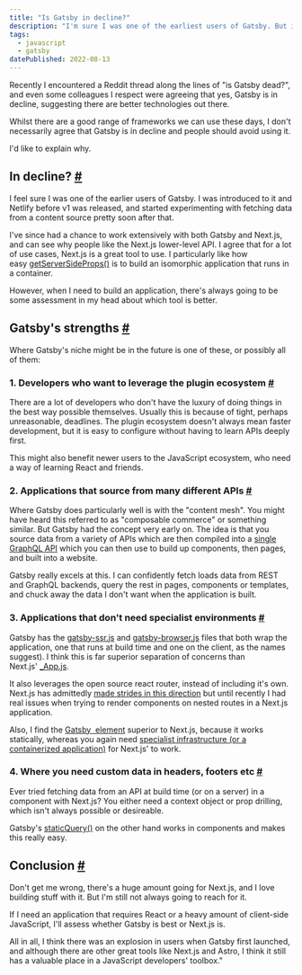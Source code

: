 ```yaml
---
title: "Is Gatsby in decline?"
description: "I'm sure I was one of the earliest users of Gatsby. But is it in decline? The title is a bit click-baity because I don't really feel that it is. Rather, I think it's well on it's way to finding it's niche."
tags: 
  - javascript
  - gatsby
datePublished: 2022-08-13
---
```

Recently I encountered a Reddit thread along the lines of "is Gatsby dead?", and even some colleagues I respect were agreeing that yes, Gatsby is in decline, suggesting there are better technologies out there.

Whilst there are a good range of frameworks we can use these days, I don't necessarily agree that Gatsby is in decline and people should avoid using it.

I'd like to explain why.

## In decline? [#](https://deliciousreverie.co.uk/posts/is-gatsby-decline/#in-decline)

I feel sure I was one of the earlier users of Gatsby. I was introduced to it and Netlify before v1 was released, and started experimenting with fetching data from a content source pretty soon after that.

I've since had a chance to work extensively with both Gatsby and Next.js, and can see why people like the Next.js lower-level API. I agree that for a lot of use cases, Next.js is a great tool to use. I particularly like how easy [getServerSideProps()](https://nextjs.org/docs/basic-features/data-fetching/get-server-side-props) is to build an isomorphic application that runs in a container.

However, when I need to build an application, there's always going to be some assessment in my head about which tool is better.

## Gatsby's strengths [#](https://deliciousreverie.co.uk/posts/is-gatsby-decline/#gatsby's-strengths)

Where Gatsby's niche might be in the future is one of these, or possibly all of them:

### 1\. Developers who want to leverage the plugin ecosystem [#](https://deliciousreverie.co.uk/posts/is-gatsby-decline/#1.-developers-who-want-to-leverage-the-plugin-ecosystem)

There are a lot of developers who don't have the luxury of doing things in the best way possible themselves. Usually this is because of tight, perhaps unreasonable, deadlines. The plugin ecosystem doesn't always mean faster development, but it is easy to configure without having to learn APIs deeply first.

This might also benefit newer users to the JavaScript ecosystem, who need a way of learning React and friends.

### 2\. Applications that source from many different APIs [#](https://deliciousreverie.co.uk/posts/is-gatsby-decline/#2.-applications-that-source-from-many-different-apis)

Where Gatsby does particularly well is with the "content mesh". You might have heard this referred to as "composable commerce" or something similar. But Gatsby had the concept very early on. The idea is that you source data from a variety of APIs which are then compiled into a [single GraphQL API](https://www.gatsbyjs.com/docs/tutorial/part-4/) which you can then use to build up components, then pages, and built into a website.

Gatsby really excels at this. I can confidently fetch loads data from REST and GraphQL backends, query the rest in pages, components or templates, and chuck away the data I don't want when the application is built.

### 3\. Applications that don't need specialist environments [#](https://deliciousreverie.co.uk/posts/is-gatsby-decline/#3.-applications-that-don't-need-specialist-environments)

Gatsby has the [gatsby-ssr.js](https://www.gatsbyjs.com/docs/reference/config-files/gatsby-ssr/) and [gatsby-browser.js](https://www.gatsbyjs.com/docs/reference/config-files/gatsby-browser/) files that both wrap the application, one that runs at build time and one on the client, as the names suggest). I think this is far superior separation of concerns than Next.js' [\_App.js](https://nextjs.org/docs/advanced-features/custom-app).

It also leverages the open source react router, instead of including it's own. Next.js has admittedly [made strides in this direction](https://nextjs.org/blog/layouts-rfc) but until recently I had real issues when trying to render components on nested routes in a Next.js application.

Also, I find the [Gatsby <Image /> element](https://www.gatsbyjs.com/plugins/gatsby-image/) superior to Next.js, because it works statically, whereas you again need [specialist infrastructure (or a containerized application)](https://nextjs.org/docs/advanced-features/static-html-export#unsupported-features) for Next.js' to work.

### 4\. Where you need custom data in headers, footers etc [#](https://deliciousreverie.co.uk/posts/is-gatsby-decline/#4.-where-you-need-custom-data-in-headers-footers-etc)

Ever tried fetching data from an API at build time (or on a server) in a component with Next.js? You either need a context object or prop drilling, which isn't always possible or desireable.

Gatsby's [staticQuery()](https://www.gatsbyjs.com/docs/how-to/querying-data/static-query/) on the other hand works in components and makes this really easy.

## Conclusion [#](https://deliciousreverie.co.uk/posts/is-gatsby-decline/#conclusion)

Don't get me wrong, there's a huge amount going for Next.js, and I love building stuff with it. But I'm still not always going to reach for it.

If I need an application that requires React or a heavy amount of client-side JavaScript, I'll assess whether Gatsby is best or Next.js is.

All in all, I think there was an explosion in users when Gatsby first launched, and although there are other great tools like Next.js and Astro, I think it still has a valuable place in a JavaScript developers' toolbox."